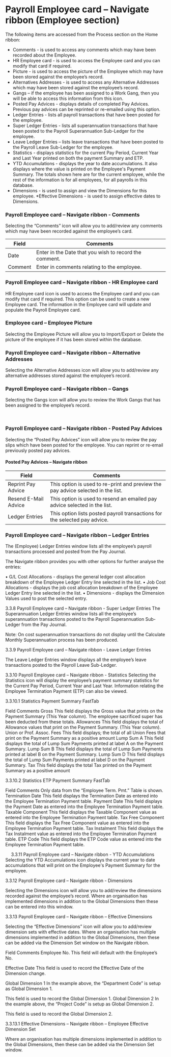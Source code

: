 # Payroll Employee card – Navigate ribbon (Employee section)

The following items are accessed from the Process section on the Home ribbon:

  

* Comments - is used to access any comments which may have been recorded about the Employee.  
* HR Employee card - is used to access the Employee card and you can modify that card if required. 
* Picture - is used to access the picture of the Employee which may have been stored against the employee’s record.  
* Alternatives Addresses - is used to access any Alternative Addresses which may have been stored against the employee’s record.
* Gangs – if the employee has been assigned to a Work Gang, then you will be able to access this information from this icon.  
* Posted Pay Advices - displays details of completed Pay Advices.  Previous pay advices can be reprinted or re-emailed using this option. 
* Ledger Entries - lists all payroll transactions that have been posted for the employee.  
* Super Ledger Entries - lists all superannuation transactions that have been posted to the Payroll Superannuation Sub-Ledger for the employee. 
* Leave Ledger Entries – lists leave transactions that have been posted to the Payroll Leave Sub-Ledger for the employee.
* Statistics - displays statistics for the current Pay Period, Current Year and Last Year printed on both the payment Summary and ETP. 
* YTD Accumulations - displays the year to date accumulations.  It also displays where the value is printed on the Employee's Payment Summary.  The totals shown here are for the current employee, while the rest of the information is for all employees, for all payrolls in this database.
* Dimensions - is used to assign and view the Dimensions for this employee. 
*Effective Dimensions - is used to assign effective dates to Dimensions. 

### Payroll Employee card – Navigate ribbon - Comments

Selecting the “Comments” icon will allow you to add/review any comments which may have been recorded against the employee’s card. 

|Field|	Comments|
|---|---|
|Date|Enter in the Date that you wish to record the comment.|
|Comment| Enter in comments relating to the employee.|

### Payroll Employee card – Navigate ribbon - HR Employee card
HR Employee card icon is used to access the Employee card and you can modify that card if required.  This option can be used to create a new Employee card. The information in the Employee card will update and populate the Payroll Employee card. 

 

### Employee card – Employee Picture
Selecting the Employee Picture will allow you to Import/Export or Delete the picture of the employee if it has been stored within the database.

 

### Payroll Employee card – Navigate ribbon – Alternative Addresses
Selecting the Alternative Addresses icon will allow you to add/review any alternative addresses stored against the employee’s record.

 

### Payroll Employee card – Navigate ribbon – Gangs
Selecting the Gangs icon will allow you to review the Work Gangs that has been assigned to the employee’s record.  

 

 
### Payroll Employee card – Navigate ribbon - Posted Pay Advices
Selecting the “Posted Pay Advices” icon will allow you to review the pay slips which have been posted for the employee.  You can reprint or re-email previously posted pay advices.

 

#### Posted Pay Advices – Navigate ribbon

 


|Field|Comments|
|---|---|
|Reprint Pay Advice |This option is used to re-print and preview the pay advice selected in the list.|
|Resend E-Mail Advice| This option is used to resend an emailed pay advice selected in the list.|
|Ledger Entries|This option lists posted payroll transactions for the selected pay advice.|


 
### Payroll Employee card – Navigate ribbon – Ledger Entries

The (Employee) Ledger Entries window lists all the employee’s payroll transactions processed and posted from the Pay Journal.  

The Navigate ribbon provides you with other options for further analyse the entries:  

•	G/L Cost Allocations - displays the general ledger cost allocation breakdown of the Employee Ledger Entry line selected in the list.
•	Job Cost Allocations - displays the job cost allocation breakdown of the Employee Ledger Entry line selected in the list.
•	Dimensions - displays the Dimension Values used to post the selected entry.

 
3.3.8	Payroll Employee card – Navigate ribbon - Super Ledger Entries
The Superannuation Ledger Entries window lists all the employee’s superannuation transactions posted to the Payroll Superannuation Sub-Ledger from the Pay Journal.

Note: On cost superannuation transactions do not display until the Calculate Monthly Superannuation process has been produced.

 
3.3.9	Payroll Employee card – Navigate ribbon - Leave Ledger Entries

The Leave Ledger Entries window displays all the employee’s leave transactions posted to the Payroll Leave Sub-Ledger.

 
3.3.10	Payroll Employee card – Navigate ribbon - Statistics
Selecting the Statistics icon will display the employee’s payment summary statistics for the Current Pay Period, Current Year and Last Year.  Information relating the Employee Termination Payment (ETP) can also be viewed.  

 

3.3.10.1	Statistics Payment Summary FastTab

Field	Comments
Gross	This field displays the Gross value that prints on the Payment Summary (This Year column).  The employee sacrificed super has been deducted from these totals.
Allowances	This field displays the total of Allowance values that print on the Payment Summary. (This Year column).  
Union or Prof. Assoc. Fees	This field displays; the total of all Union Fees that print on the Payment Summary as a positive amount
Lump Sum A	This field displays the total of Lump Sum Payments printed at label A on the Payment Summary.
Lump Sum B	This field displays the total of Lump Sum Payments printed at label B on the Payment Summary.
Lump Sum D	This field displays the total of Lump Sum Payments printed at label D on the Payment Summary.
Tax	This field displays the total Tax printed on the Payment Summary as a positive amount


3.3.10.2	Statistics ETP Payment Summary FastTab

Field	Comments
Only data from the “Employee Term. Pmt.” Table is shown.
Termination Date	This field displays the Termination Date as entered into the Employee Termination Payment table.
Payment Date	This field displays the Payment Date as entered into the Employee Termination Payment table.
Taxable Component	This field displays the Taxable Component value as entered into the Employee Termination Payment table.
Tax Free Component	This field displays the Tax Free Component value as entered into the Employee Termination Payment table.
Tax Instalment	This field displays the Tax Instalment value as entered into the Employee Termination Payment table.
ETP Code	This field displays the ETP Code value as entered into the Employee Termination Payment table.


 
3.3.11	Payroll Employee card – Navigate ribbon - YTD Accumulations
Selecting the YTD Accumulations icon displays the current year to date accumulations that will print on the Employee's Payment Summary for the employee.  

 

3.3.12	Payroll Employee card – Navigate ribbon - Dimensions

Selecting the Dimensions icon will allow you to add/review the dimensions recorded against the employee’s record.  Where an organisation has implemented dimensions in addition to the Global Dimensions then these can be entered into this window.  

 

3.3.13	Payroll Employee card – Navigate ribbon – Effective Dimensions

Selecting the “Effective Dimensions” icon will allow you to add/review dimension sets with effective dates.  Where an organisation has multiple dimensions implemented in addition to the Global Dimensions, then these can be added via the Dimension Set window on the Navigate ribbon.
 

 
Field	Comments
Employee No.	This field will default with the Employee’s No.

Effective Date	This field is used to record the Effective Date of the Dimension change.

Global Dimension 1 	In the example above, the “Department Code” is setup as Global Dimension 1.  

This field is used to record the Global Dimension 1.
Global Dimension 2	In the example above, the “Project Code” is setup as Global Dimension 2.  

This field is used to record the Global Dimension 2.

3.3.13.1	Effective Dimensions – Navigate ribbon – Employee Effective Dimension Set

Where an organisation has multiple dimensions implemented in addition to the Global Dimensions, then these can be added via the Dimension Set window.

